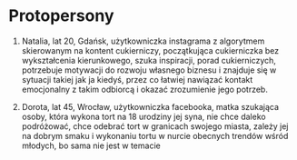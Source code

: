 # Protopersony
1. Natalia, lat 20, Gdańsk, użytkowniczka instagrama z algorytmem skierowanym na kontent cukierniczy, początkująca cukierniczka bez wykształcenia kierunkowego, szuka inspiracji, porad cukierniczych, potrzebuje motywacji do rozwoju własnego biznesu i znajduje się w sytuacji takiej jak ja kiedyś, przez co łatwiej nawiązać kontakt emocjonalny z takim odbiorcą i okazać zrozumienie jego potrzeb.

2. Dorota, lat 45, Wrocław, użytkowniczka facebooka, matka szukająca osoby, która wykona tort na 18 urodziny jej syna, nie chce daleko podróżować, chce odebrać tort w granicach swojego miasta, zależy jej na dobrym smaku i wykonaniu tortu w nurcie obecnych trendów wśród młodych, bo sama nie jest w temacie
